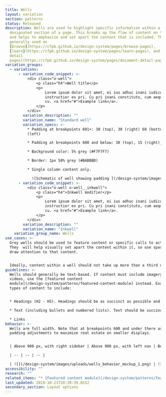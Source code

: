 ```yaml
---
title: Wells
layout: variation
section: patterns
status: Released
description: Wells are used to highlight specific information within a
  designated section of a page. This breaks up the flow of content on the page
  and helps to emphasize and set apart the content that is included. They are
  generally used on
  [browse](https://cfpb.github.io/design-system/pages/browse-pages),
  [learn](https://cfpb.github.io/design-system/pages/learn-pages), and [document
  detail
  pages](https://cfpb.github.io/design-system/pages/document-detail-pages).
variation_groups:
  - variations:
      - variation_code_snippet: >-
          <div class="o-well">
              <p class="h4">Well title</p>
              <p>
                  Lorem ipsum dolor sit amet, ei ius adhuc inani iudico, labitur
                  instructior ex pri. Cu pri inani constituto, cum aeque noster commodo
                  cu. <a href="#">Example link</a>.
              </p>
          </div>
        variation_description: ""
        variation_name: "Standard well"
        variation_specs: >-
          * Padding at breakpoints 601+: 30 (top), 30 (right) 60 (bottom), 30
          (left)

          * Padding at breakpoints 600 and below: 30 (top), 15 (right), 60 (bottom), 15 (left)

          * Background color: 5% grey (#F7F7F7)

          * Border: 1px 50% grey (#BABBBD)

          * Single column content only.

            ![Schematic of well showing padding ](/design-system/images/uploads/wells_style_mockup.png)
      - variation_code_snippet: >-
          <div class="o-well o-well__inkwell">
              <p class="h4">Inkwell modifier</p>
              <p>
                  Lorem ipsum dolor sit amet, ei ius adhuc inani iudico, labitur
                  instructior ex pri. Cu pri inani constituto, cum aeque noster commodo
                  cu. <a href="#">Example link</a>.
              </p>
          </div>
        variation_description: ""
        variation_name: "Inkwell"
    variation_group_name: Wells
use_cases: >-
  Grey wells should be used to feature content or specific calls to action.
  They  will help visually set apart the content within it, so use sparingly to
  draw attention to that content.


  Ideally, content within a well should not take up more than a third of page content.
guidelines: >-
  Wells should generally be text-based. If content must include imagery or
  videos, use the [featured content
  module](/design-system/patterns/featured-content-module) instead. Examples of
  types of content to include:


  * Headings (H2 - H5). Headings should be as succinct as possible and 35 characters or less (including spaces)

  * Text (including bullets and numbered lists). Text should be succinct.

  * Links
behavior: >-
  Wells are full width. Note that at breakpoints 600 and under there are slight
  padding adjustments to maximize real estate on smaller displays.


  | Above 900 px, with right sidebar | Above 900 px, with left nav | Below 901 px, both page types |

  | -- | -- | -- |

  | ![](/design-system/images/uploads/wells_behavior_mockup_1.png) | ![](/design-system/images/uploads/wells_behavior_mockup_2.png) | ![](/design-system/images/uploads/wells_behavior_mockup_3.png) |
accessibility: ""
research: ""
related_items: "* [Featured content module](/design-system/patterns/featured-content-module)"
last_updated: 2019-10-21T20:38:39.851Z
secondary_section: Layout options
---
```

